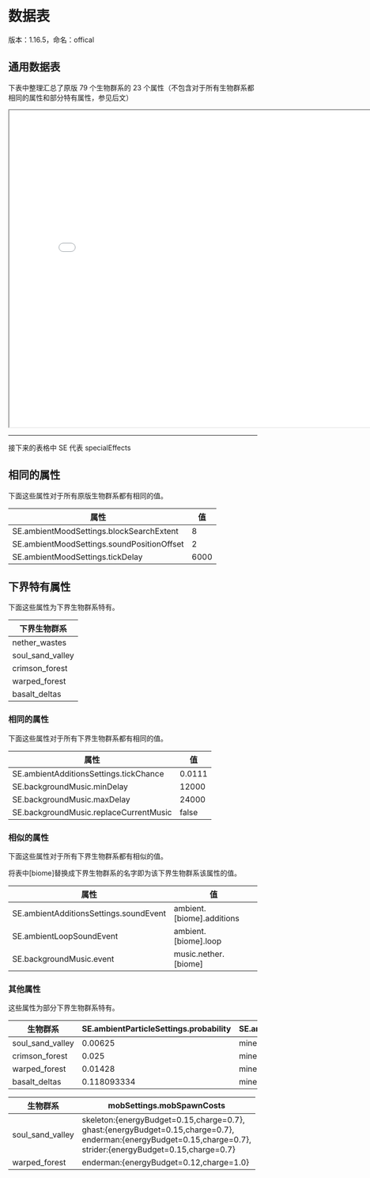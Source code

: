 # 数据表

版本：1.16.5，命名：offical

## 通用数据表

下表中整理汇总了原版 79 个生物群系的 23 个属性（不包含对于所有生物群系都相同的属性和部分特有属性，参见后文）

<iframe src="../resources/data.htm" width=800 height=640></iframe>

-----

接下来的表格中 SE 代表 specialEffects

## 相同的属性

下面这些属性对于所有原版生物群系都有相同的值。

| 属性                                       | 值   |
| ------------------------------------------ | ---- |
| SE.ambientMoodSettings.blockSearchExtent   | 8    |
| SE.ambientMoodSettings.soundPositionOffset | 2    |
| SE.ambientMoodSettings.tickDelay           | 6000 |

## 下界特有属性

下面这些属性为下界生物群系特有。

| 下界生物群系     |
| ---------------- |
| nether_wastes    |
| soul_sand_valley |
| crimson_forest   |
| warped_forest    |
| basalt_deltas    |

### 相同的属性

下面这些属性对于所有下界生物群系都有相同的值。

| 属性                                   | 值     |
| -------------------------------------- | ------ |
| SE.ambientAdditionsSettings.tickChance | 0.0111 |
| SE.backgroundMusic.minDelay            | 12000  |
| SE.backgroundMusic.maxDelay            | 24000  |
| SE.backgroundMusic.replaceCurrentMusic | false  |

### 相似的属性

下面这些属性对于所有下界生物群系都有相似的值。

将表中\[biome]替换成下界生物群系的名字即为该下界生物群系该属性的值。

| 属性                                   | 值                         |
| -------------------------------------- | -------------------------- |
| SE.ambientAdditionsSettings.soundEvent | ambient.\[biome].additions |
| SE.ambientLoopSoundEvent               | ambient.\[biome].loop      |
| SE.backgroundMusic.event               | music.nether.\[biome]      |

### 其他属性

这些属性为部分下界生物群系特有。

| 生物群系         | SE.ambientParticleSettings.probability | SE.ambientParticleSettings.options |
| ---------------- | -------------------------------------- | ---------------------------------- |
| soul_sand_valley | 0.00625                                | minecraft:ash                      |
| crimson_forest   | 0.025                                  | minecraft:crimson_spore            |
| warped_forest    | 0.01428                                | minecraft:warped_spore             |
| basalt_deltas    | 0.118093334                            | minecraft:white_ash                |


| 生物群系         | mobSettings.mobSpawnCosts                                    |
| ---------------- | ------------------------------------------------------------ |
| soul_sand_valley | skeleton:{energyBudget=0.15,charge=0.7},  <br/>ghast:{energyBudget=0.15,charge=0.7},  <br/>enderman:{energyBudget=0.15,charge=0.7},  <br/>strider:{energyBudget=0.15,charge=0.7} |
| warped_forest    | enderman:{energyBudget=0.12,charge=1.0}                      |
